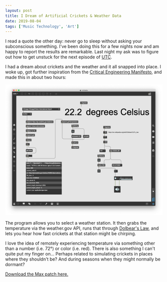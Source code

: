 ```yaml
---
layout: post
title: I Dream of Artificial Crickets & Weather Data
date: 2019-08-04
tags: ['Music Technology', 'Art']
---
```

I read a quote the other day: never go to sleep without asking your subconscious something. I've been doing this for a few nights now and am happy to report the results are remarkable. Last night my ask was to figure out how to get unstuck for the next episode of [UTC](https://apodcastfornow.com).
<!--x-->

I had a dream about crickets and the weather and it all snapped into place. I woke up, got further inspiration from the [Critical Engineering Manifesto](https://criticalengineering.org/), and made this in about two hours:

![api.weather.gov](/assets/images/api.weather.gov.png)

The program allows you to select a weather station. It then grabs the temperature via the weather.gov API, runs that through [Dolbear's Law](https://en.wikipedia.org/wiki/Dolbear%27s_law), and lets you hear how fast crickets at that station might be chirping.

I love the idea of remotely experiencing temperature via something other than a number (i.e. 72°) or color (i.e. red). There is also something I can't quite put my finger on... Perhaps related to simulating crickets in places where they shouldn't be? And during seasons when they might normally be dormant?

[Download the Max patch here.](https://northerninformation.s3.us-east-2.amazonaws.com/crickets.zip)